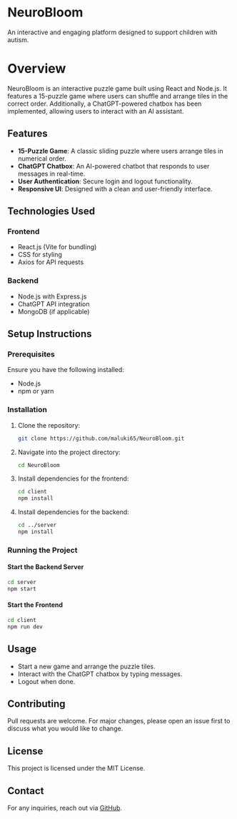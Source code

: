 
# NeuroBloom
An interactive and engaging platform designed to support children with autism.

# Overview
NeuroBloom is an interactive puzzle game built using React and Node.js. It features a 15-puzzle game where users can shuffle and arrange tiles in the correct order. Additionally, a ChatGPT-powered chatbox has been implemented, allowing users to interact with an AI assistant.

## Features

- **15-Puzzle Game**: A classic sliding puzzle where users arrange tiles in numerical order.
- **ChatGPT Chatbox**: An AI-powered chatbot that responds to user messages in real-time.
- **User Authentication**: Secure login and logout functionality.
- **Responsive UI**: Designed with a clean and user-friendly interface.

## Technologies Used

### Frontend
- React.js (Vite for bundling)
- CSS for styling
- Axios for API requests

### Backend
- Node.js with Express.js
- ChatGPT API integration
- MongoDB (if applicable)

## Setup Instructions

### Prerequisites
Ensure you have the following installed:
- Node.js
- npm or yarn

### Installation

1. Clone the repository:
   ```sh
   git clone https://github.com/maluki65/NeuroBloom.git
   ```
2. Navigate into the project directory:
   ```sh
   cd NeuroBloom
   ```
3. Install dependencies for the frontend:
   ```sh
   cd client
   npm install
   ```
4. Install dependencies for the backend:
   ```sh
   cd ../server
   npm install
   ```

### Running the Project

#### Start the Backend Server
```sh
cd server
npm start
```

#### Start the Frontend
```sh
cd client
npm run dev
```

## Usage
- Start a new game and arrange the puzzle tiles.
- Interact with the ChatGPT chatbox by typing messages.
- Logout when done.

## Contributing
Pull requests are welcome. For major changes, please open an issue first to discuss what you would like to change.

## License
This project is licensed under the MIT License.

## Contact
For any inquiries, reach out via [GitHub](https://github.com/maluki65/NeuroBloom).
